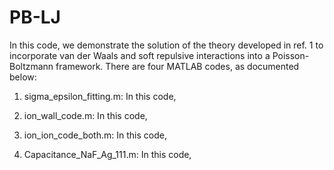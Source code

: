 # PB-LJ

In this code, we demonstrate the solution of the theory developed in ref. 1 to incorporate van der Waals and soft repulsive interactions into a Poisson-Boltzmann framework. There are four MATLAB codes, as documented below:

1. sigma_epsilon_fitting.m: In this code,

2. ion_wall_code.m: In this code,

3. ion_ion_code_both.m: In this code, 

4. Capacitance_NaF_Ag_111.m: In this code, 
